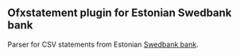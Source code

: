 ## Ofxstatement plugin for Estonian Swedbank bank
Parser for CSV statements from Estonian [Swedbank bank](https://www.swedbank.ee).
